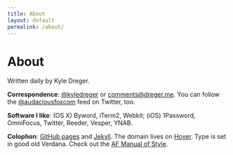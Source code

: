 ```yaml
---
title: About
layout: default
permalink: /about/
---
```

# About

Written daily by Kyle Dreger.

**Correspondence**: [@kyledreger](http://twitter.com/kyledreger) or <comments@dreger.me>. You can follow the [@audaciousfoxcom](http://twitter.com/audaciousfoxcom) feed on Twitter, too.

**Software I like**: (OS X) Byword, iTerm2, Webkit; (iOS) 1Password, OmniFocus, Twitter, Reeder, Vesper, YNAB.

**Colophon**: [GitHub pages](https://pages.github.com/) and [Jekyll](https://github.com/mojombo/jekyll). The domain lives on [Hover](http://hover.com). Type is set in good old Verdana. Check out the [AF Manual of Style](/style-guide).

